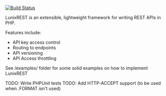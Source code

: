 [![Build Status](https://travis-ci.org/johnvandeweghe/LunixREST.svg?branch=master)](https://travis-ci.org/johnvandeweghe/LunixREST)


LunixREST is an extensible, lightweight framework for writing REST APIs in PHP.

Features include:
- API key access control
- Routing to endpoints
- API versioning
- API Access throttling

See /examples/ folder for some solid examples on how to implement LunixREST

TODO: Write PHPUnit tests
TODO: Add HTTP-ACCEPT support (to be used when .FORMAT isn't used)
